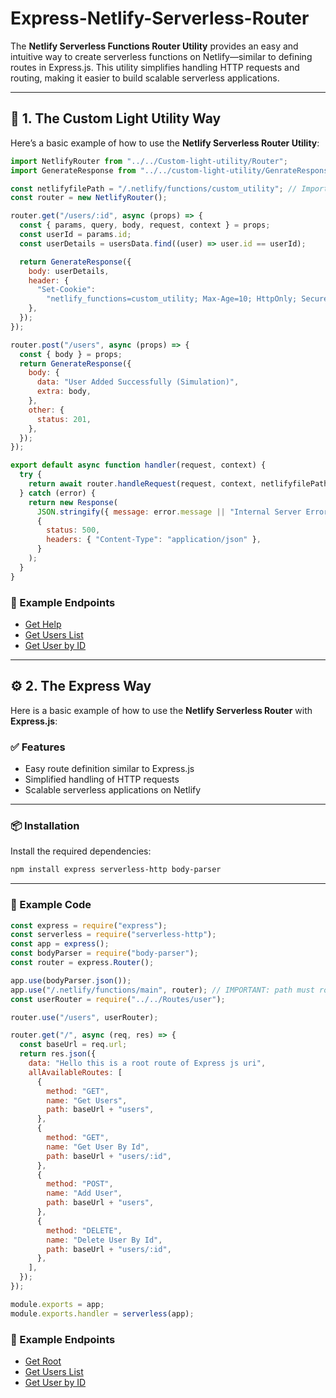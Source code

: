 # Express-Netlify-Serverless-Router

The **Netlify Serverless Functions Router Utility** provides an easy and intuitive way to create serverless functions on Netlify—similar to defining routes in Express.js. This utility simplifies handling HTTP requests and routing, making it easier to build scalable serverless applications.

---

## 🚀 1. The Custom Light Utility Way

Here’s a basic example of how to use the **Netlify Serverless Router Utility**:

```javascript
import NetlifyRouter from "../../Custom-light-utility/Router";
import GenerateResponse from "../../custom-light-utility/GenrateResponse"; // Optional

const netlifyfilePath = "/.netlify/functions/custom_utility"; // Important
const router = new NetlifyRouter();

router.get("/users/:id", async (props) => {
  const { params, query, body, request, context } = props;
  const userId = params.id;
  const userDetails = usersData.find((user) => user.id == userId);

  return GenerateResponse({
    body: userDetails,
    header: {
      "Set-Cookie":
        "netlify_functions=custom_utility; Max-Age=10; HttpOnly; Secure; SameSite=Strict",
    },
  });
});

router.post("/users", async (props) => {
  const { body } = props;
  return GenerateResponse({
    body: {
      data: "User Added Successfully (Simulation)",
      extra: body,
    },
    other: {
      status: 201,
    },
  });
});

export default async function handler(request, context) {
  try {
    return await router.handleRequest(request, context, netlifyfilePath);
  } catch (error) {
    return new Response(
      JSON.stringify({ message: error.message || "Internal Server Error" }),
      {
        status: 500,
        headers: { "Content-Type": "application/json" },
      }
    );
  }
}
```

### 🔗 Example Endpoints

- [Get Help](https://serverless-ejs.netlify.app/.netlify/functions/custom_utility/help)
- [Get Users List](https://serverless-ejs.netlify.app/.netlify/functions/custom_utility/users)
- [Get User by ID](https://serverless-ejs.netlify.app/.netlify/functions/custom_utility/users/1)

---

## ⚙️ 2. The Express Way

Here is a basic example of how to use the **Netlify Serverless Router** with **Express.js**:

### ✅ Features

- Easy route definition similar to Express.js
- Simplified handling of HTTP requests
- Scalable serverless applications on Netlify

---

### 📦 Installation

Install the required dependencies:

```bash
npm install express serverless-http body-parser
```

---

### 🧩 Example Code

```javascript
const express = require("express");
const serverless = require("serverless-http");
const app = express();
const bodyParser = require("body-parser");
const router = express.Router();

app.use(bodyParser.json());
app.use("/.netlify/functions/main", router); // IMPORTANT: path must route to lambda
const userRouter = require("../../Routes/user");

router.use("/users", userRouter);

router.get("/", async (req, res) => {
  const baseUrl = req.url;
  return res.json({
    data: "Hello this is a root route of Express js uri",
    allAvailableRoutes: [
      {
        method: "GET",
        name: "Get Users",
        path: baseUrl + "users",
      },
      {
        method: "GET",
        name: "Get User By Id",
        path: baseUrl + "users/:id",
      },
      {
        method: "POST",
        name: "Add User",
        path: baseUrl + "users",
      },
      {
        method: "DELETE",
        name: "Delete User By Id",
        path: baseUrl + "users/:id",
      },
    ],
  });
});

module.exports = app;
module.exports.handler = serverless(app);
```

### 🔗 Example Endpoints

- [Get Root](https://serverless-ejs.netlify.app/.netlify/functions/main/)
- [Get Users List](https://serverless-ejs.netlify.app/.netlify/functions/main/users)
- [Get User by ID](https://serverless-ejs.netlify.app/.netlify/functions/main/users/1)
